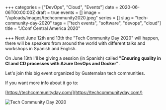 +++
categories = ["DevOps", "Cloud", "Events"]
date = 2020-06-06T00:00:00Z
draft = true
events = []
image = "/uploads/images/techcommunity2020.jpeg"
series = []
slug = "tech-community-day-2020"
tags = ["tech events", "software", "devops", "cloud"]
title = "JConf Central America 2020"

+++
Next June 12th and 13th the "Tech Community Day 2020" will happen, there will be speakers from around the world with different talks and workshops in Spanish and English.

On June 13th I'll be giving a session (in Spanish) called **"Ensuring quality in CI and CD processes with Azure DevOps and Docker"**.

Let's join this big event organized by Guatemalan tech communities.

If you want more info about it go to:

[https://techcommunityday.com/](https://techcommunityday.com/)

![Tech Community Day 2020](/images/techcommunity2020.jpeg)